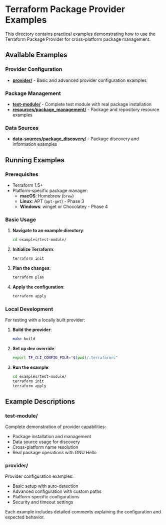 # Terraform Package Provider Examples

This directory contains practical examples demonstrating how to use the Terraform Package Provider for cross-platform package management.

## Available Examples

### Provider Configuration
- **[provider/](./provider/)** - Basic and advanced provider configuration examples

### Package Management  
- **[test-module/](./test-module/)** - Complete test module with real package installation
- **[resources/package_management/](./resources/package_management/)** - Package and repository resource examples

### Data Sources
- **[data-sources/package_discovery/](./data-sources/package_discovery/)** - Package discovery and information examples

## Running Examples

### Prerequisites
- Terraform 1.5+
- Platform-specific package manager:
  - **macOS**: Homebrew (`brew`)
  - **Linux**: APT (`apt-get`) - Phase 3
  - **Windows**: winget or Chocolatey - Phase 4

### Basic Usage

1. **Navigate to an example directory**:
   ```bash
   cd examples/test-module/
   ```

2. **Initialize Terraform**:
   ```bash
   terraform init
   ```

3. **Plan the changes**:
   ```bash
   terraform plan
   ```

4. **Apply the configuration**:
   ```bash
   terraform apply
   ```

### Local Development

For testing with a locally built provider:

1. **Build the provider**:
   ```bash
   make build
   ```

2. **Set up dev override**:
   ```bash
   export TF_CLI_CONFIG_FILE="$(pwd)/.terraformrc"
   ```

3. **Run the example**:
   ```bash
   cd examples/test-module/
   terraform init
   terraform apply
   ```

## Example Descriptions

### test-module/
Complete demonstration of provider capabilities:
- Package installation and management
- Data source usage for discovery
- Cross-platform name resolution
- Real package operations with GNU Hello

### provider/
Provider configuration examples:
- Basic setup with auto-detection
- Advanced configuration with custom paths
- Platform-specific configurations
- Security and timeout settings

Each example includes detailed comments explaining the configuration and expected behavior.

